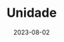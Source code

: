 ---
title: Unidade
date: 2023-08-02
type: landing

sections:
  - block: hero
    content:
      title: |
        Sobre
        Nós
      image:
        filename:
      text: |
        <br>
        
        Somos uma equipa constituída por Médicos de Família, Enfermeiros, Secretários Clínicos, Assistente Operacional, Internos de Especialidade de Medicina Geral e Familiar, alunos de Medicina e Enfermagem, motivados para o servir melhor.
---